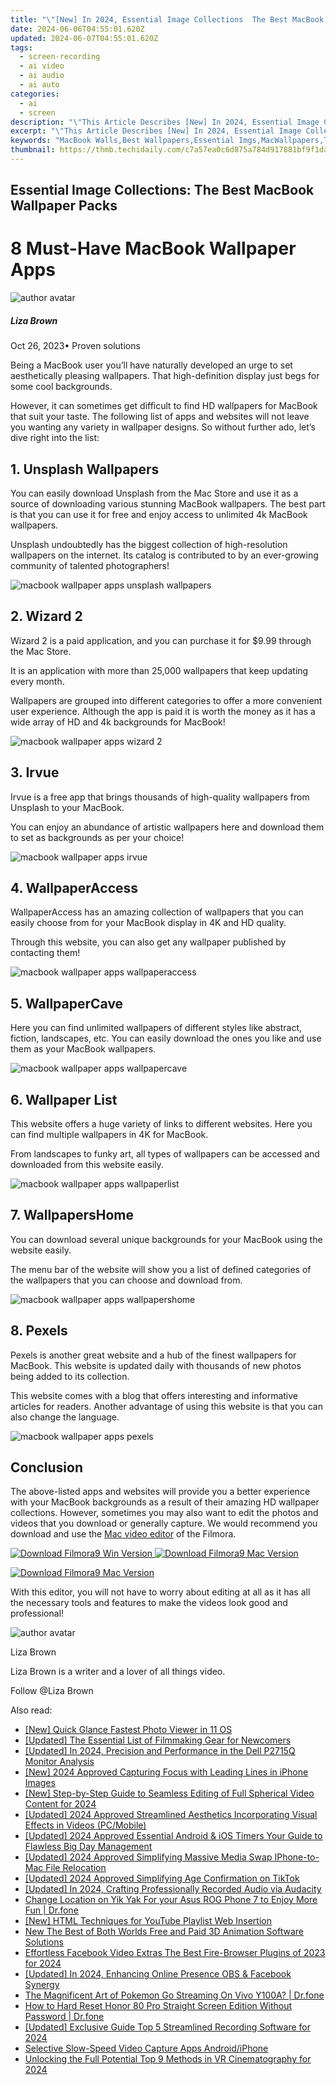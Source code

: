 ```yaml
---
title: "\"[New] In 2024, Essential Image Collections  The Best MacBook Wallpaper Packs\""
date: 2024-06-06T04:55:01.620Z
updated: 2024-06-07T04:55:01.620Z
tags: 
  - screen-recording
  - ai video
  - ai audio
  - ai auto
categories: 
  - ai
  - screen
description: "\"This Article Describes [New] In 2024, Essential Image Collections: The Best MacBook Wallpaper Packs\""
excerpt: "\"This Article Describes [New] In 2024, Essential Image Collections: The Best MacBook Wallpaper Packs\""
keywords: "MacBook Walls,Best Wallpapers,Essential Imgs,MacWallpapers,Top Collections,ImagePacks,IdealDesigns"
thumbnail: https://thmb.techidaily.com/c7a57ea0c6d875a784d917881bf9f1dac3c811b03454856c62819bb5612b0808.jpg
---
```


## Essential Image Collections: The Best MacBook Wallpaper Packs

# 8 Must-Have MacBook Wallpaper Apps

![author avatar](https://lh5.googleusercontent.com/-AIMmjowaFs4/AAAAAAAAAAI/AAAAAAAAABc/Y5UmwDaI7HU/s250-c-k/photo.jpg)

##### Liza Brown

 Oct 26, 2023• Proven solutions

Being a MacBook user you’ll have naturally developed an urge to set aesthetically pleasing wallpapers. That high-definition display just begs for some cool backgrounds.

However, it can sometimes get difficult to find HD wallpapers for MacBook that suit your taste. The following list of apps and websites will not leave you wanting any variety in wallpaper designs. So without further ado, let’s dive right into the list:

## 1\. Unsplash Wallpapers

You can easily download Unsplash from the Mac Store and use it as a source of downloading various stunning MacBook wallpapers. The best part is that you can use it for free and enjoy access to unlimited 4k MacBook wallpapers.

Unsplash undoubtedly has the biggest collection of high-resolution wallpapers on the internet. Its catalog is contributed to by an ever-growing community of talented photographers!

![macbook wallpaper apps unsplash wallpapers](https://images.wondershare.com/filmora/article-images/macbook-wallpaper-apps-unsplash-wallpapers.jpg)

## 2\. Wizard 2

Wizard 2 is a paid application, and you can purchase it for $9.99 through the Mac Store.

It is an application with more than 25,000 wallpapers that keep updating every month.

Wallpapers are grouped into different categories to offer a more convenient user experience. Although the app is paid it is worth the money as it has a wide array of HD and 4k backgrounds for MacBook!

![macbook wallpaper apps wizard 2](https://images.wondershare.com/filmora/article-images/macbook-wallpaper-apps-wizard-2.jpg)

## 3\. Irvue

Irvue is a free app that brings thousands of high-quality wallpapers from Unsplash to your MacBook.

You can enjoy an abundance of artistic wallpapers here and download them to set as backgrounds as per your choice!

![macbook wallpaper apps irvue](https://images.wondershare.com/filmora/article-images/macbook-wallpaper-apps-irvue.png)

## 4\. WallpaperAccess

WallpaperAccess has an amazing collection of wallpapers that you can easily choose from for your MacBook display in 4K and HD quality.

Through this website, you can also get any wallpaper published by contacting them!

![macbook wallpaper apps wallpaperaccess](https://images.wondershare.com/filmora/article-images/macbook-wallpaper-apps-wallpaperaccess.jpg)

## 5\. WallpaperCave

Here you can find unlimited wallpapers of different styles like abstract, fiction, landscapes, etc. You can easily download the ones you like and use them as your MacBook wallpapers.

![macbook wallpaper apps wallpapercave](https://images.wondershare.com/filmora/article-images/macbook-wallpaper-apps-wallpapercave.jpg)

## 6\. Wallpaper List

This website offers a huge variety of links to different websites. Here you can find multiple wallpapers in 4K for MacBook.

From landscapes to funky art, all types of wallpapers can be accessed and downloaded from this website easily.

![macbook wallpaper apps wallpaperlist](https://images.wondershare.com/filmora/article-images/macbook-wallpaper-apps-wallpaperlist.jpg)

## 7\. WallpapersHome

You can download several unique backgrounds for your MacBook using the website easily.

The menu bar of the website will show you a list of defined categories of the wallpapers that you can choose and download from.

![macbook wallpaper apps wallpapershome](https://images.wondershare.com/filmora/article-images/macbook-wallpaper-apps-wallpapershome.jpg)

## 8\. Pexels

Pexels is another great website and a hub of the finest wallpapers for MacBook. This website is updated daily with thousands of new photos being added to its collection.

This website comes with a blog that offers interesting and informative articles for readers. Another advantage of using this website is that you can also change the language.

![macbook wallpaper apps pexels](https://images.wondershare.com/filmora/article-images/macbook-wallpaper-apps-pexels.jpg)

## Conclusion

The above-listed apps and websites will provide you a better experience with your MacBook backgrounds as a result of their amazing HD wallpaper collections. However, sometimes you may also want to edit the photos and videos that you download or generally capture. We would recommend you download and use the [Mac video editor](https://tools.techidaily.com/wondershare/filmora/download/) of the Filmora.

[![Download Filmora9 Win Version](https://images.wondershare.com/filmora/guide/download-btn-win.jpg) ](https://tools.techidaily.com/wondershare/filmora/download/) [![Download Filmora9 Mac Version](https://images.wondershare.com/filmora/guide/download-btn-mac.jpg) ](https://tools.techidaily.com/wondershare/filmora/download/)

[![Download Filmora9 Mac Version](https://images.wondershare.com/filmora/images2022/download-mac-store.png) ](https://apps.apple.com/app/apple-store/id1516822341?pt=169436&ct=pc-article-top50&mt=8)

With this editor, you will not have to worry about editing at all as it has all the necessary tools and features to make the videos look good and professional!

![author avatar](https://lh5.googleusercontent.com/-AIMmjowaFs4/AAAAAAAAAAI/AAAAAAAAABc/Y5UmwDaI7HU/s250-c-k/photo.jpg)

Liza Brown

Liza Brown is a writer and a lover of all things video.

Follow @Liza Brown


<ins class="adsbygoogle"
     style="display:block"
     data-ad-format="autorelaxed"
     data-ad-client="ca-pub-7571918770474297"
     data-ad-slot="1223367746"></ins>



<ins class="adsbygoogle"
     style="display:block"
     data-ad-client="ca-pub-7571918770474297"
     data-ad-slot="8358498916"
     data-ad-format="auto"
     data-full-width-responsive="true"></ins>


<span class="atpl-alsoreadstyle">Also read:</span>
<div><ul>
<li><a href="https://vp-tips.techidaily.com/new-quick-glance-fastest-photo-viewer-in-11-os/"><u>[New] Quick Glance  Fastest Photo Viewer in 11 OS</u></a></li>
<li><a href="https://vp-tips.techidaily.com/updated-the-essential-list-of-filmmaking-gear-for-newcomers/"><u>[Updated] The Essential List of Filmmaking Gear for Newcomers</u></a></li>
<li><a href="https://vp-tips.techidaily.com/updated-in-2024-precision-and-performance-in-the-dell-p2715q-monitor-analysis/"><u>[Updated] In 2024, Precision and Performance in the Dell P2715Q Monitor Analysis</u></a></li>
<li><a href="https://vp-tips.techidaily.com/new-2024-approved-capturing-focus-with-leading-lines-in-iphone-images/"><u>[New] 2024 Approved  Capturing Focus with Leading Lines in iPhone Images</u></a></li>
<li><a href="https://vp-tips.techidaily.com/new-step-by-step-guide-to-seamless-editing-of-full-spherical-video-content-for-2024/"><u>[New] Step-by-Step Guide to Seamless Editing of Full Spherical Video Content for 2024</u></a></li>
<li><a href="https://vp-tips.techidaily.com/updated-2024-approved-streamlined-aesthetics-incorporating-visual-effects-in-videos-pcmobile/"><u>[Updated] 2024 Approved  Streamlined Aesthetics  Incorporating Visual Effects in Videos (PC/Mobile)</u></a></li>
<li><a href="https://vp-tips.techidaily.com/updated-2024-approved-essential-android-and-ios-timers-your-guide-to-flawless-big-day-management/"><u>[Updated] 2024 Approved  Essential Android & iOS Timers  Your Guide to Flawless Big Day Management</u></a></li>
<li><a href="https://vp-tips.techidaily.com/updated-2024-approved-simplifying-massive-media-swap-iphone-to-mac-file-relocation/"><u>[Updated] 2024 Approved  Simplifying Massive Media Swap  IPhone-to-Mac File Relocation</u></a></li>
<li><a href="https://vp-tips.techidaily.com/updated-2024-approved-simplifying-age-confirmation-on-tiktok/"><u>[Updated] 2024 Approved  Simplifying Age Confirmation on TikTok</u></a></li>
<li><a href="https://vp-tips.techidaily.com/updated-in-2024-crafting-professionally-recorded-audio-via-audacity/"><u>[Updated] In 2024, Crafting Professionally Recorded Audio via Audacity</u></a></li>
<li><a href="https://location-social.techidaily.com/change-location-on-yik-yak-for-your-asus-rog-phone-7-to-enjoy-more-fun-drfone-by-drfone-virtual-android/"><u>Change Location on Yik Yak For your Asus ROG Phone 7 to Enjoy More Fun | Dr.fone</u></a></li>
<li><a href="https://youtube-help.techidaily.com/new-html-techniques-for-youtube-playlist-web-insertion/"><u>[New] HTML Techniques for YouTube Playlist Web Insertion</u></a></li>
<li><a href="https://smart-video-editing.techidaily.com/new-the-best-of-both-worlds-free-and-paid-3d-animation-software-solutions/"><u>New The Best of Both Worlds Free and Paid 3D Animation Software Solutions</u></a></li>
<li><a href="https://facebook-videos.techidaily.com/effortless-facebook-video-extras-the-best-fire-browser-plugins-of-2023-for-2024/"><u>Effortless Facebook Video Extras  The Best Fire-Browser Plugins of 2023 for 2024</u></a></li>
<li><a href="https://screen-recording.techidaily.com/updated-in-2024-enhancing-online-presence-obs-and-facebook-synergy/"><u>[Updated] In 2024, Enhancing Online Presence  OBS & Facebook Synergy</u></a></li>
<li><a href="https://change-location.techidaily.com/the-magnificent-art-of-pokemon-go-streaming-on-vivo-y100a-drfone-by-drfone-virtual-android/"><u>The Magnificent Art of Pokemon Go Streaming On Vivo Y100A? | Dr.fone</u></a></li>
<li><a href="https://techidaily.com/how-to-hard-reset-honor-80-pro-straight-screen-edition-without-password-drfone-by-drfone-reset-android-reset-android/"><u>How to Hard Reset Honor 80 Pro Straight Screen Edition Without Password | Dr.fone</u></a></li>
<li><a href="https://visual-screen-recording.techidaily.com/updated-exclusive-guide-top-5-streamlined-recording-software-for-2024/"><u>[Updated] Exclusive Guide  Top 5 Streamlined Recording Software for 2024</u></a></li>
<li><a href="https://extra-tips.techidaily.com/selective-slow-speed-video-capture-apps-androidiphone/"><u>Selective Slow-Speed Video Capture Apps Android/iPhone</u></a></li>
<li><a href="https://some-tips.techidaily.com/unlocking-the-full-potential-top-9-methods-in-vr-cinematography-for-2024/"><u>Unlocking the Full Potential  Top 9 Methods in VR Cinematography for 2024</u></a></li>
</ul></div>
